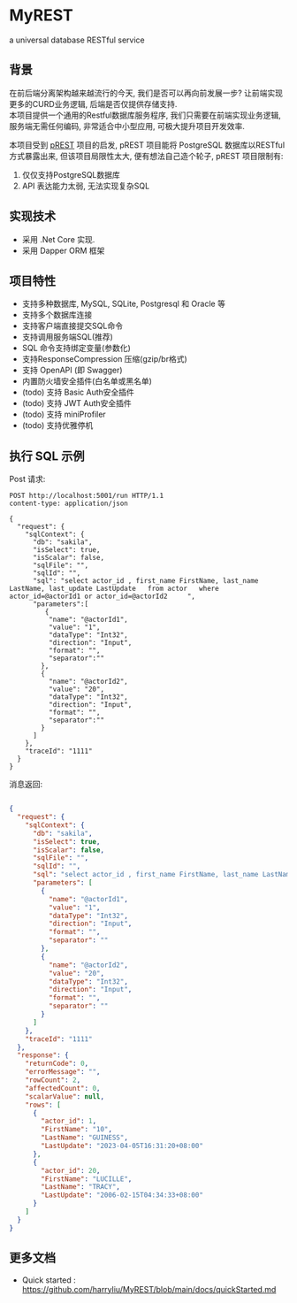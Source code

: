 # MyREST
a universal database RESTful service

## 背景
在前后端分离架构越来越流行的今天, 我们是否可以再向前发展一步?  让前端实现更多的CURD业务逻辑,  后端是否仅提供存储支持.  
本项目提供一个通用的Restful数据库服务程序, 我们只需要在前端实现业务逻辑, 服务端无需任何编码, 非常适合中小型应用, 可极大提升项目开发效率. 


本项目受到 [pREST](https://github.com/prest/prest) 项目的启发,  pREST 项目能将 PostgreSQL 数据库以RESTful方式暴露出来, 但该项目局限性太大, 便有想法自己造个轮子, pREST 项目限制有:
1. 仅仅支持PostgreSQL数据库
2. API 表达能力太弱, 无法实现复杂SQL

## 实现技术
- 采用 .Net Core 实现. 
- 采用 Dapper ORM 框架


## 项目特性
- 支持多种数据库, MySQL, SQLite, Postgresql 和 Oracle 等
- 支持多个数据库连接 
- 支持客户端直接提交SQL命令
- 支持调用服务端SQL(推荐)
- SQL 命令支持绑定变量(参数化)
- 支持ResponseCompression 压缩(gzip/br格式)
- 支持 OpenAPI (即 Swagger)
- 内置防火墙安全插件(白名单或黑名单)
- (todo) 支持 Basic Auth安全插件
- (todo) 支持 JWT Auth安全插件
- (todo) 支持 miniProfiler 
- (todo) 支持优雅停机



## 执行 SQL 示例
Post 请求: 
```
POST http://localhost:5001/run HTTP/1.1
content-type: application/json

{
  "request": {
    "sqlContext": {
      "db": "sakila",
      "isSelect": true,
      "isScalar": false,
      "sqlFile": "",
      "sqlId": "",
      "sql": "select actor_id , first_name FirstName, last_name LastName, last_update LastUpdate   from actor   where actor_id=@actorId1 or actor_id=@actorId2     ",  
      "parameters":[
         {
          "name": "@actorId1",
          "value": "1",
          "dataType": "Int32",
          "direction": "Input",
          "format": "",
          "separator":""
        },
        {
          "name": "@actorId2",
          "value": "20",
          "dataType": "Int32",
          "direction": "Input",
          "format": "",
          "separator":""
        }
      ]
    },
    "traceId": "1111"
  }
}

```

消息返回: 
```json

{
  "request": {
    "sqlContext": {
      "db": "sakila",
      "isSelect": true,
      "isScalar": false,
      "sqlFile": "",
      "sqlId": "",
      "sql": "select actor_id , first_name FirstName, last_name LastName, last_update LastUpdate   from actor   where actor_id=@actorId1 or actor_id=@actorId2     ",
      "parameters": [
        {
          "name": "@actorId1",
          "value": "1",
          "dataType": "Int32",
          "direction": "Input",
          "format": "",
          "separator": ""
        },
        {
          "name": "@actorId2",
          "value": "20",
          "dataType": "Int32",
          "direction": "Input",
          "format": "",
          "separator": ""
        }
      ]
    },
    "traceId": "1111"
  },
  "response": {
    "returnCode": 0,
    "errorMessage": "",
    "rowCount": 2,
    "affectedCount": 0,
    "scalarValue": null,
    "rows": [
      {
        "actor_id": 1,
        "FirstName": "10",
        "LastName": "GUINESS",
        "LastUpdate": "2023-04-05T16:31:20+08:00"
      },
      {
        "actor_id": 20,
        "FirstName": "LUCILLE",
        "LastName": "TRACY",
        "LastUpdate": "2006-02-15T04:34:33+08:00"
      }
    ]
  }
}
```

## 更多文档
- Quick started : <https://github.com/harryliu/MyREST/blob/main/docs/quickStarted.md>
